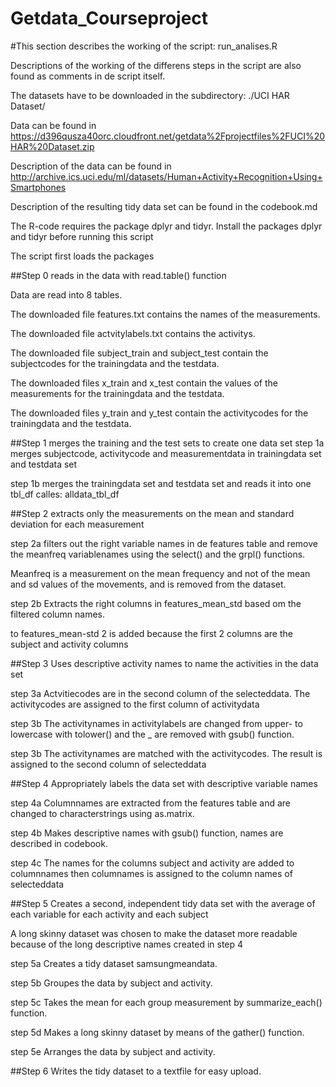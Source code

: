 Getdata_Courseproject
=====================



#This section describes the working of the script: run_analises.R

Descriptions of the working of the differens steps in the script are also found as comments in de script itself.

The datasets have to be downloaded in the subdirectory: ./UCI HAR Dataset/

Data can be found in https://d396qusza40orc.cloudfront.net/getdata%2Fprojectfiles%2FUCI%20HAR%20Dataset.zip

Description of the data can be found in http://archive.ics.uci.edu/ml/datasets/Human+Activity+Recognition+Using+Smartphones

Description of the resulting tidy data set can be found in the codebook.md

The R-code requires the package dplyr and tidyr. Install the packages dplyr and tidyr before running this script

The script first loads the packages

##Step 0  reads in the data with read.table() function 

Data are read into 8 tables.

The downloaded file features.txt contains the names of the measurements.

The downloaded file actvitylabels.txt contains the activitys.

The downloaded file subject_train and subject_test contain the subjectcodes for the trainingdata and the testdata.

The downloaded files x_train and x_test contain the values of the measurements for the trainingdata and the testdata.

The downloaded files y_train and y_test contain the activitycodes for the trainingdata and the testdata.


##Step 1  merges the training and the test sets to create one data set
step 1a merges subjectcode, activitycode and measurementdata in trainingdata set and testdata set

step 1b 
merges the trainingdata set and testdata set and reads it into one tbl_df calles: alldata_tbl_df


##Step 2  extracts only the measurements on the mean and standard deviation for each measurement

step 2a filters out the right variable names in de features table and remove the meanfreq variablenames using the select() and the grpl() functions. 
        
Meanfreq is a measurement on the mean frequency and not of the mean and sd values of the movements, and is removed from the dataset.

step 2b Extracts the right columns in features_mean_std based om the filtered column names.

to features_mean-std 2 is added because the first 2 columns are the subject and activity columns 


##Step 3  Uses descriptive activity names to name the activities in the data set

step 3a Actvitiecodes are in the second column of the selecteddata. The activitycodes are assigned to the first column of activitydata

step 3b The activitynames in activitylabels are changed from upper- to lowercase with tolower() and the _ are removed with gsub() function.

step 3b The activitynames are matched with the activitycodes. The result is assigned to the second column of selecteddata


##Step 4  Appropriately labels the data set with descriptive variable names

step 4a Columnnames are extracted from the features table and are changed to characterstrings using as.matrix.

step 4b Makes descriptive names with gsub() function, names are described in codebook.

step 4c The names for the columns subject and activity are added to columnnames then columnames is assigned to the column names of selecteddata      


##Step 5 Creates a second, independent tidy data set with the average of each variable for each activity and each subject

A long skinny dataset was chosen to make the dataset more readable because of the long descriptive names created in step 4

step 5a Creates a tidy dataset samsungmeandata.

step 5b Groupes the data by subject and activity.

step 5c Takes the mean for each group measurement by summarize_each() function.

step 5d Makes a long skinny dataset by means of the gather() function.

step 5e Arranges the data by subject and activity. 


##Step 6  Writes the tidy dataset to a textfile for easy upload.
